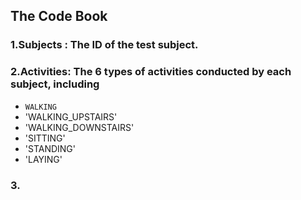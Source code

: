 ## The Code Book
### 1.Subjects : The ID of the test subject.
### 2.Activities: The 6 types of activities conducted by each subject, including
* `WALKING`
* 'WALKING_UPSTAIRS'
* 'WALKING_DOWNSTAIRS'
* 'SITTING'
* 'STANDING'
* 'LAYING'

### 3.

